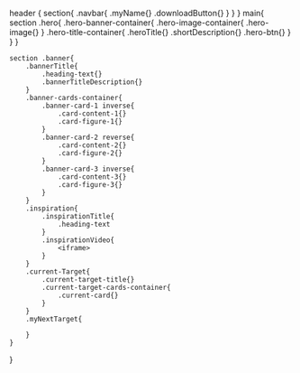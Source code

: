 header {
    section{
        .navbar{
            .myName{}
            .downloadButton{}
        }
    }
}
main{
    section .hero{
        .hero-banner-container{
            .hero-image-container{
                .hero-image{}
                }
            .hero-title-container{
                .heroTitle{}
                .shortDescription{}
                .hero-btn{}
            }
        }
    }

    section .banner{
        .bannerTitle{
            .heading-text{}
            .bannerTitleDescription{}
        }
        .banner-cards-container{
            .banner-card-1 inverse{
                .card-content-1{}
                .card-figure-1{}
            }
            .banner-card-2 reverse{
                .card-content-2{}
                .card-figure-2{}
            }
            .banner-card-3 inverse{
                .card-content-3{}
                .card-figure-3{}
            }
        }
        .inspiration{
            .inspirationTitle{
                .heading-text
            }
            .inspirationVideo{
                <iframe>
            }
        }
        .current-Target{
            .current-target-title{}
            .current-target-cards-container{
                .current-card{}
            }
        }
        .myNextTarget{
            
        }
    }
}